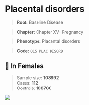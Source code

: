 # Placental disorders

> **Root:** Baseline Disease  

> **Chapter:** Chapter XV- Pregnancy  

> **Phenotype:** Placental disorders  

> **Code:** `O15_PLAC_DISORD`

## 👩 In Females  
> Sample size: **108892**  
> Cases: **112**  
> Controls: **108780**
<img src="/Disease/Figures/ALL/Baseline/O15_PLAC_DISORD.png"/>
<CsvTable src="/public/Disease/Data/ALL/Baseline/LG_O15_PLAC_DISORD.csv" label="🔍 View full results" />
